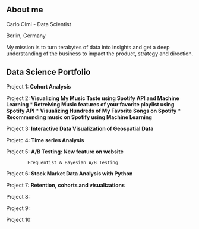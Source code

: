 ## About me
Carlo Olmi - Data Scientist 

Berlin, Germany



My mission is to turn terabytes of data into insights and get a deep understanding of the business to impact the
product, strategy and direction.

## Data Science Portfolio

Project 1:  **Cohort Analysis**

Project 2:  **Visualizing My Music Taste using Spotify API and Machine Learning**
            * **Retreiving Music features of your favorite playlist using Spotify API**
            * **Visualizing Hundreds of My Favorite Songs on Spotify**
            * **Recommending music on Spotify using Machine Learning**

Project 3:  **Interactive Data Visualization of Geospatial Data**

Projetc 4:  **Time series Analysis**

Project 5:  **A/B Testing: New feature on website**

            Frequentist & Bayesian A/B Testing

Project 6:  **Stock Market Data Analysis with Python**

Project 7:  **Retention, cohorts and visualizations**

Project 8:

Project 9:

Project 10:

